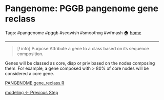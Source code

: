 # Pangenome: PGGB pangenome gene reclass
Tags: #pangenome #pggb #seqwish #smoothxg #wfmash
🏠 [home](5.00_Pangenome_Index.md)
***
> [! info] Purpose
> Attribute a gene to a class based on its sequence composition.

Genes will be classed as core, disp or priv based on the nodes composing them. For example, a gene composed with > 80% of core nodes will be considered a core gene.

[PANGENOME.gene_reclass.R](scripts/PANGENOME.gene_reclass.R)

[modeling <- Previous Step](0.05_GitHub_PGGB_modeling.md)

